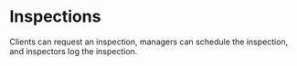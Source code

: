 # Inspections
Clients can request an inspection, managers can schedule the inspection, and inspectors log the inspection.
